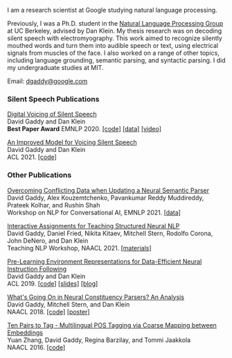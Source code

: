 I am a research scientist at Google studying natural language processing.

Previously, I was a Ph.D. student in the [Natural Language Processing Group](http://nlp.cs.berkeley.edu) at UC Berkeley, advised by Dan Klein.
My thesis research was on decoding silent speech with electromyography.  This work aimed to recognize silently mouthed words and turn them into audible speech or text, using electrical signals from muscles of the face.
I also worked on a range of other topics, including language grounding, semantic parsing, and syntactic parsing.
I did my undergraduate studies at MIT.

Email: dgaddy@google.com

### Silent Speech Publications

[Digital Voicing of Silent Speech](https://arxiv.org/abs/2010.02960)  
David Gaddy and Dan Klein  
**Best Paper Award** EMNLP 2020. [\[code\]](https://github.com/dgaddy/silent_speech) [\[data\]](https://doi.org/10.5281/zenodo.4064408) [\[video\]](https://slideslive.com/38939073/digital-voicing-of-silent-speech)


[An Improved Model for Voicing Silent Speech](https://arxiv.org/abs/2106.01933)  
David Gaddy and Dan Klein  
ACL 2021. [\[code\]](https://github.com/dgaddy/silent_speech)


### Other Publications

[Overcoming Conflicting Data when Updating a Neural Semantic Parser](https://arxiv.org/abs/2010.12675)  
David Gaddy, Alex Kouzemtchenko, Pavankumar Reddy Muddireddy, Prateek Kolhar, and Rushin Shah  
Workshop on NLP for Conversational AI, EMNLP 2021. [\[data\]](https://github.com/google/overcoming-conflicting-data)


[Interactive Assignments for Teaching Structured Neural NLP](http://nlp.cs.berkeley.edu/pubs/Gaddy-Fried-Kitaev-Stern-Corona-DeNero-Klein_2021_TeachingNLP_paper.pdf)  
David Gaddy, Daniel Fried, Nikita Kitaev, Mitchell Stern, Rodolfo Corona, John DeNero, and Dan Klein  
Teaching NLP Workshop, NAACL 2021. [\[materials\]](https://sites.google.com/view/nlp-assignments)


[Pre-Learning Environment Representations for Data-Efficient Neural Instruction Following](http://arxiv.org/abs/1907.09671)  
David Gaddy and Dan Klein  
ACL 2019. [\[code\]](https://github.com/dgaddy/environment-learning) [\[slides\]](publications/ACL2019slides.pdf) [\[blog\]](https://bair.berkeley.edu/blog/2019/10/28/look-then-listen/)


[What's Going On in Neural Constituency Parsers? An Analysis](https://arxiv.org/abs/1804.07853)  
David Gaddy, Mitchell Stern, and Dan Klein  
NAACL 2018. [\[code\]](https://github.com/dgaddy/parser-analysis) [\[poster\]](publications/NAACL2018poster.pdf)


[Ten Pairs to Tag - Multilingual POS Tagging via Coarse Mapping between Embeddings](https://people.csail.mit.edu/tommi/papers/Zhangetal_naacl16.pdf)  
Yuan Zhang, David Gaddy, Regina Barzilay, and Tommi Jaakkola  
NAACL 2016. [\[code\]](https://github.com/yuanzh/transfer_pos)
